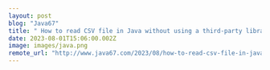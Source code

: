 ```yaml
---
layout: post
blog: "Java67"
title: " How to read CSV file in Java without using a third-party library? FileReader Example Tutorial"
date: 2023-08-01T15:06:00.002Z
image: images/java.png
remote_url: "http://www.java67.com/2023/08/how-to-read-csv-file-in-java-without.html"
---
```

